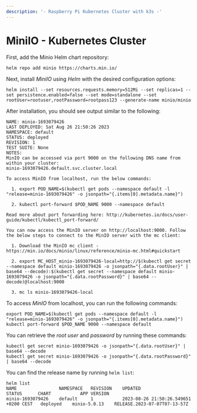 ```yaml
---
description: '- Raspberry Pi Kubernetes Cluster with k3s -'
---
```


# MiniIO - Kubernetes Cluster



First, add the Minio Helm chart repository:

```
helm repo add minio https://charts.min.io/
```

Next, install _MiniIO_ using _Helm_ with the desired configuration options:

```
helm install --set resources.requests.memory=512Mi --set replicas=1 --set persistence.enabled=false --set mode=standalone --set rootUser=rootuser,rootPassword=rootpass123 --generate-name minio/minio
```

After installation, you should see output similar to the following:

```
NAME: minio-1693079426
LAST DEPLOYED: Sat Aug 26 21:50:26 2023
NAMESPACE: default
STATUS: deployed
REVISION: 1
TEST SUITE: None
NOTES:
MinIO can be accessed via port 9000 on the following DNS name from within your cluster:
minio-1693079426.default.svc.cluster.local

To access MinIO from localhost, run the below commands:

  1. export POD_NAME=$(kubectl get pods --namespace default -l "release=minio-1693079426" -o jsonpath="{.items[0].metadata.name}")

  2. kubectl port-forward $POD_NAME 9000 --namespace default

Read more about port forwarding here: http://kubernetes.io/docs/user-guide/kubectl/kubectl_port-forward/

You can now access the MinIO server on http://localhost:9000. Follow the below steps to connect to the MinIO server with the mc client:

  1. Download the MinIO mc client - https://min.io/docs/minio/linux/reference/minio-mc.html#quickstart

  2. export MC_HOST_minio-1693079426-local=http://$(kubectl get secret --namespace default minio-1693079426 -o jsonpath="{.data.rootUser}" | base64 --decode):$(kubectl get secret --namespace default minio-1693079426 -o jsonpath="{.data.rootPassword}" | base64 --decode)@localhost:9000

  3. mc ls minio-1693079426-local
```

To access _MinIO_ from localhost, you can run the following commands:

```
export POD_NAME=$(kubectl get pods --namespace default -l "release=minio-1693079426" -o jsonpath="{.items[0].metadata.name}")
kubectl port-forward $POD_NAME 9000 --namespace default
```

You can retrieve the _root user_ and _password_ by running these commands:

```
kubectl get secret minio-1693079426 -o jsonpath="{.data.rootUser}" | base64 --decode
kubectl get secret minio-1693079426 -o jsonpath="{.data.rootPassword}" | base64 --decode
```

You can find the release name by running `helm list`:

```
helm list
NAME            	NAMESPACE	REVISION	UPDATED                              	STATUS  	CHART       	APP VERSION
minio-1693079426	default  	1       	2023-08-26 21:50:26.549651 +0200 CEST	deployed	minio-5.0.13	RELEASE.2023-07-07T07-13-57Z
```
